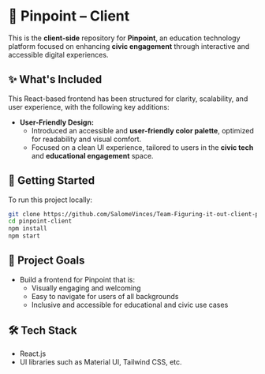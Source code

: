 # 📍 Pinpoint – Client

This is the **client-side** repository for **Pinpoint**, an education technology platform focused on enhancing **civic engagement** through interactive and accessible digital experiences.

## ✨ What's Included

This React-based frontend has been structured for clarity, scalability, and user experience, with the following key additions:


- **User-Friendly Design:**
  - Introduced an accessible and **user-friendly color palette**, optimized for readability and visual comfort.
  - Focused on a clean UI experience, tailored to users in the **civic tech** and **educational engagement** space.

## 🚀 Getting Started

To run this project locally:

```bash
git clone https://github.com/SalomeVinces/Team-Figuring-it-out-client-pinpoint.git
cd pinpoint-client
npm install
npm start
```

## 🎯 Project Goals

- Build a frontend for Pinpoint that is:
  - Visually engaging and welcoming
  - Easy to navigate for users of all backgrounds
  - Inclusive and accessible for educational and civic use cases

## 🛠 Tech Stack

- React.js
- UI libraries such as Material UI, Tailwind CSS, etc.
